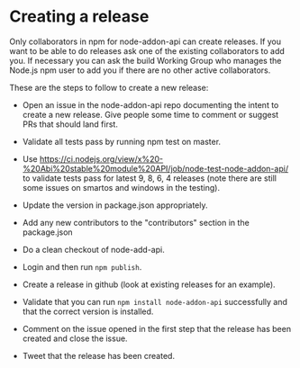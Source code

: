 # Creating a release

Only collaborators in npm for node-addon-api can create releases.
If you want to be able to do releases ask one of the existing
collaborators to add you.  If necessary you can ask the build
Working Group who manages the Node.js npm user to add you if
there are no other active collaborators.

These are the steps to follow to create a new release:

* Open an issue in the node-addon-api repo documenting
  the intent to create a new release.  Give people some
  time to comment or suggest PRs that should land first.

* Validate all tests pass by running npm test on master.

* Use https://ci.nodejs.org/view/x%20-%20Abi%20stable%20module%20API/job/node-test-node-addon-api/
  to validate tests pass for latest 9, 8, 6, 4 releases
  (note there are still some issues on smartos and
   windows in the testing).

* Update the version in package.json appropriately.

* Add any new contributors to the "contributors" section in
  the package.json

* Do a clean checkout of node-add-api.

* Login and then run `npm publish`.  

* Create a release in github (look at existing releases for an example).

* Validate that you can run `npm install node-addon-api` successfully
  and that the correct version is installed.

* Comment on the issue opened in the first step that the
  release has been created and close the issue.

* Tweet that the release has been created.  
